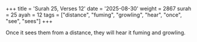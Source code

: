 +++
title = 'Surah 25, Verses 12'
date = '2025-08-30'
weight = 2867
surah = 25
ayah = 12
tags = ["distance", "fuming", "growling", "hear", "once", "see", "sees"]
+++

Once it sees them from a distance, they will hear it fuming and growling.
